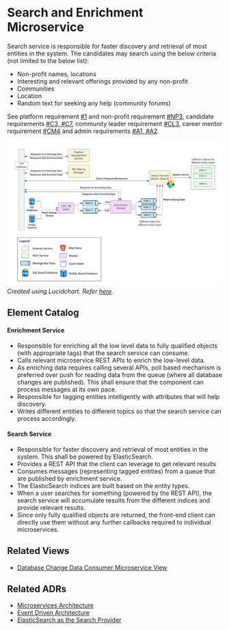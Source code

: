 # Search and Enrichment Microservice
Search service is responsible for faster discovery and retrieval of most entities in the system. The candidates may search using the below criteria (not limited to the below list):
- Non-profit names, locations
- Interesting and relevant offerings provided by any non-profit
- Communities
- Location
- Random text for seeking any help (community forums)

See platform requirement [#1](../requirements/functional-requirements.md#functional-requirements) and non-profit requirement [#NP3](../requirements/functional-requirements.md#user-stories), candidate requirements [#C3, #C7](../requirements/functional-requirements.md#candidate), community leader requirement [#CL3](../requirements/functional-requirements.md#community-leader), career mentor requirement [#CM4](../requirements/functional-requirements.md#career-mentor) and admin requirements [#A1, #A2](../requirements/functional-requirements.md#admin).

<img src="../resources/images/search-and-enrichment-service.jpeg"></img>
_Created using Lucidchart. Refer [here](https://lucid.app/documents/view/6c4a99f5-3b57-435a-81a3-4f626a3167a2)._

## Element Catalog 

#### Enrichment Service
- Responsible for enriching all the low level data to fully qualified objects (with appropriate tags) that the search service can consume.
- Calls relevant microservice REST APIs to enrich the low-level data.
- As enriching data requires calling several APIs, poll based mechanism is preferred over push for reading data from the queue (where all database changes are published). This shall ensure that the component can process messages at its own pace.
- Responsible for tagging entities intelligently with attributes that will help discovery.
- Writes different entities to different topics so that the search service can process accordingly.

#### Search Service
- Responsible for faster discovery and retrieval of most entities in the system. This shall be powered by ElasticSearch.
- Provides a REST API that the client can leverage to get relevant results
- Consumes messages (representing tagged entities) from a queue that are published by enrichment service.
- The ElasticSearch indices are built based on the entity types.
- When a user searches for something (powered by the REST API), the search service will accumulate results from the different indices and provide relevant results.
- Since only fully qualified objects are returned, the front-end client can directly use them without any further callbacks required to individual microservices.

## Related Views
- [Database Change Data Consumer Microservice View](../architectural-views/database-change-data-consumer.md)

## Related ADRs
- [Microservices Architecture](../adrs/adr01-microservice-architecture.md)
- [Event Driven Architecture](../adrs/adr02-eda-architecture.md)
- [ElasticSearch as the Search Provider](../adrs/adr07-elastic-search_for_search.md)